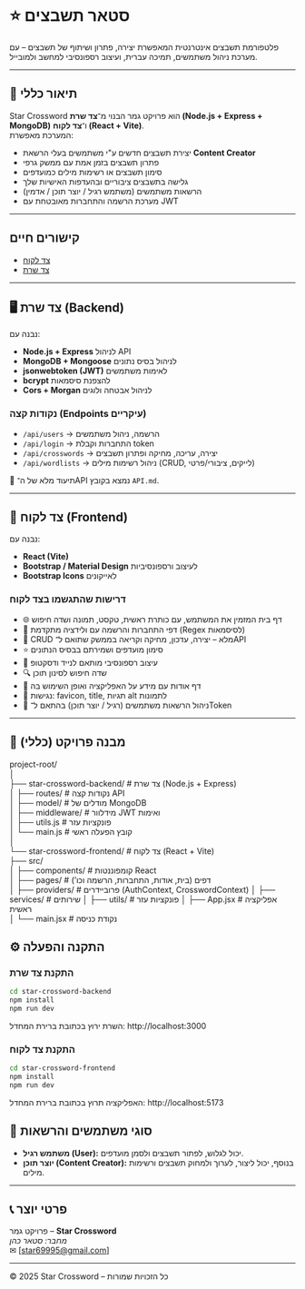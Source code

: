 # ⭐ סטאר תשבצים

פלטפורמת תשבצים אינטרנטית המאפשרת יצירה, פתרון ושיתוף של תשבצים – עם מערכת ניהול משתמשים, תמיכה עברית, ועיצוב רספונסיבי למחשב ולמובייל.  

---

## 📖 תיאור כללי  
Star Crossword הוא פרויקט גמר הבנוי מ־**צד שרת (Node.js + Express + MongoDB)** ו־**צד לקוח (React + Vite)**.  
המערכת מאפשרת:  
- יצירת תשבצים חדשים ע"י משתמשים בעלי הרשאת **Content Creator**  
- פתרון תשבצים בזמן אמת עם ממשק גרפי  
- סימון תשבצים או רשימות מילים כמועדפים  
- גלישה בתשבצים ציבוריים ובהעדפות האישיות שלך  
- הרשאות משתמשים (משתמש רגיל / יוצר תוכן / אדמין)  
- מערכת הרשמה והתחברות מאובטחת עם JWT  


---
## קישורים חיים
- [צד לקוח](https://star-crossword.vercel.app/)
- [צד שרת](https://star-crossword.onrender.com/)
---

## 🖥️ צד שרת (Backend)  
נבנה עם:  
- **Node.js + Express** לניהול API  
- **MongoDB + Mongoose** לניהול בסיס נתונים  
- **jsonwebtoken (JWT)** לאימות משתמשים  
- **bcrypt** להצפנת סיסמאות  
- **Cors + Morgan** לניהול אבטחה ולוגים  

### נקודות קצה (Endpoints עיקריים)
- `/api/users` → הרשמה, ניהול משתמשים  
- `/api/login` → התחברות וקבלת token  
- `/api/crosswords` → יצירה, עריכה, מחיקה ופתרון תשבצים  
- `/api/wordlists` → ניהול רשימות מילים (CRUD, לייקים, ציבורי/פרטי)  

📄 תיעוד מלא של ה־API נמצא בקובץ `API.md`.

---

## 🎨 צד לקוח (Frontend)  
נבנה עם:  
- **React (Vite)**  
- **Bootstrap / Material Design** לעיצוב ורספונסיביות  
- **Bootstrap Icons** לאייקונים  

### דרישות שהתגשמו בצד לקוח
- 🌐 דף בית המזמין את המשתמש, עם כותרת ראשית, טקסט, תמונה ושדה חיפוש  
- 🔑 דפי התחברות והרשמה עם ולידציה מתקדמת (Regex לסיסמאות)  
- 🔄 CRUD מלא – יצירה, עדכון, מחיקה וקריאה בממשק שתואם ל־API  
- ⭐ סימון מועדפים ושמירתם בבסיס הנתונים  
- 📱 עיצוב רספונסיבי מותאם לנייד ודסקטופ  
- 🔍 שדה חיפוש לסינון תוכן  
- 📑 דף אודות עם מידע על האפליקציה ואופן השימוש בה  
- 🦻 נגישות: favicon, title, תגיות alt לתמונות  
- 🔐 ניהול הרשאות משתמשים (רגיל / יוצר תוכן) בהתאם ל־Token  

---

## 📂 מבנה פרויקט (כללי)
project-root/  
│  
├── star-crossword-backend/ # צד שרת (Node.js + Express)  
│ ├── routes/ # נקודות קצה API  
│ ├── model/ # מודלים של MongoDB  
│ ├── middleware/ # מידלוור JWT ואימות  
│ ├── utils.js # פונקציות עזר  
│ └── main.js # קובץ הפעלה ראשי  
│  
└── star-crossword-frontend/ # צד לקוח (React + Vite)  
├── src/  
│ ├── components/ # קומפוננטות React  
│ ├── pages/ # דפים (בית, אודות, התחברות, הרשמה וכו’)  
│ ├── providers/ # פרוביידרים (AuthContext, CrosswordContext)
│ ├── services/ # שירותים
│ ├── utils/ # פונקציות עזר
│ ├── App.jsx # אפליקציה ראשית  
│ └── main.jsx # נקודת כניסה

## ⚙️ התקנה והפעלה

### התקנת צד שרת
```bash
cd star-crossword-backend
npm install
npm run dev
```
השרת ירוץ בכתובת ברירת המחדל:
http://localhost:3000

### התקנת צד לקוח
```bash
cd star-crossword-frontend
npm install
npm run dev
```
האפליקציה תרוץ בכתובת ברירת המחדל:
http://localhost:5173

## 👥 סוגי משתמשים והרשאות

-   **משתמש רגיל (User):** יכול לגלוש, לפתור תשבצים ולסמן מועדפים.
-   **יוצר תוכן (Content Creator):** בנוסף, יכול ליצור, לערוך ולמחוק תשבצים ורשימות מילים.
___

## 📞 פרטי יוצר

פרויקט גמר – **Star Crossword**  
_מחבר: סטאר כהן_  
✉ \[[star69995@gmail.com](mailto:star69995@gmail.com)\]

___

© 2025 Star Crossword – כל הזכויות שמורות